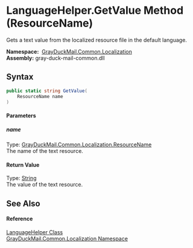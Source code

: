 LanguageHelper.GetValue Method (ResourceName)
=============================================
Gets a text value from the localized resource file in the default language.

  **Namespace:**  [GrayDuckMail.Common.Localization][1]  
  **Assembly:** gray-duck-mail-common.dll

Syntax
------

```csharp
public static string GetValue(
	ResourceName name
)
```

#### Parameters

##### *name*
Type: [GrayDuckMail.Common.Localization.ResourceName][2]  
 The name of the text resource.

#### Return Value
Type: [String][3]  
 The value of the text resource. 

See Also
--------

#### Reference
[LanguageHelper Class][4]  
[GrayDuckMail.Common.Localization Namespace][1]  

[1]: ../README.md
[2]: ../ResourceName/README.md
[3]: https://docs.microsoft.com/dotnet/api/system.string
[4]: README.md